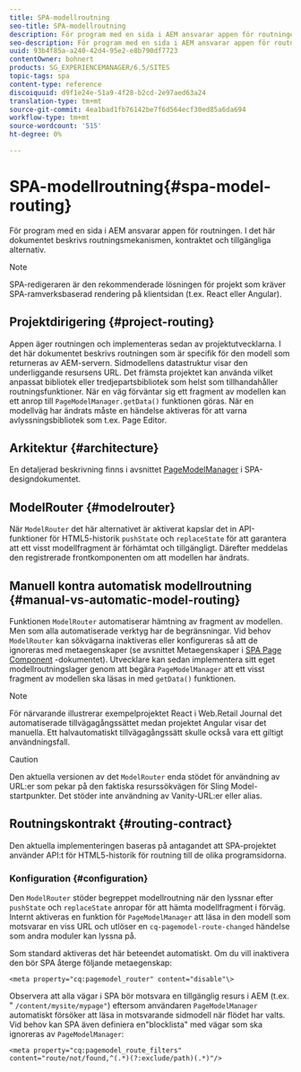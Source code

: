 ```yaml
---
title: SPA-modellroutning
seo-title: SPA-modellroutning
description: För program med en sida i AEM ansvarar appen för routningen. I det här dokumentet beskrivs routningsmekanismen, kontraktet och tillgängliga alternativ.
seo-description: För program med en sida i AEM ansvarar appen för routningen. I det här dokumentet beskrivs routningsmekanismen, kontraktet och tillgängliga alternativ.
uuid: 93b4f85a-a240-42d4-95e2-e8b790df7723
contentOwner: bohnert
products: SG_EXPERIENCEMANAGER/6.5/SITES
topic-tags: spa
content-type: reference
discoiquuid: d9f1e24e-51a9-4f28-b2cd-2e97aed63a24
translation-type: tm+mt
source-git-commit: 4ea1bad1fb76142be7f6d564ecf30ed85a6da694
workflow-type: tm+mt
source-wordcount: '515'
ht-degree: 0%

---
```



# SPA-modellroutning{#spa-model-routing}

För program med en sida i AEM ansvarar appen för routningen. I det här dokumentet beskrivs routningsmekanismen, kontraktet och tillgängliga alternativ.

>[!NOTE]
>
>SPA-redigeraren är den rekommenderade lösningen för projekt som kräver SPA-ramverksbaserad rendering på klientsidan (t.ex. React eller Angular).

## Projektdirigering {#project-routing}

Appen äger routningen och implementeras sedan av projektutvecklarna. I det här dokumentet beskrivs routningen som är specifik för den modell som returneras av AEM-servern. Sidmodellens datastruktur visar den underliggande resursens URL. Det främsta projektet kan använda vilket anpassat bibliotek eller tredjepartsbibliotek som helst som tillhandahåller routningsfunktioner. När en väg förväntar sig ett fragment av modellen kan ett anrop till `PageModelManager.getData()` funktionen göras. När en modellväg har ändrats måste en händelse aktiveras för att varna avlyssningsbibliotek som t.ex. Page Editor.

## Arkitektur {#architecture}

En detaljerad beskrivning finns i avsnittet [PageModelManager](/help/sites-developing/spa-blueprint.md#pagemodelmanager) i SPA-designdokumentet.

## ModelRouter {#modelrouter}

När `ModelRouter` det här alternativet är aktiverat kapslar det in API-funktioner för HTML5-historik `pushState` och `replaceState` för att garantera att ett visst modellfragment är förhämtat och tillgängligt. Därefter meddelas den registrerade frontkomponenten om att modellen har ändrats.

## Manuell kontra automatisk modellroutning {#manual-vs-automatic-model-routing}

Funktionen `ModelRouter` automatiserar hämtning av fragment av modellen. Men som alla automatiserade verktyg har de begränsningar. Vid behov `ModelRouter` kan sökvägarna inaktiveras eller konfigureras så att de ignoreras med metaegenskaper (se avsnittet Metaegenskaper i [SPA Page Component](/help/sites-developing/spa-page-component.md) -dokumentet). Utvecklare kan sedan implementera sitt eget modellroutningslager genom att begära `PageModelManager` att ett visst fragment av modellen ska läsas in med `getData()` funktionen.

>[!NOTE]
>
>För närvarande illustrerar exempelprojektet React i Web.Retail Journal det automatiserade tillvägagångssättet medan projektet Angular visar det manuella. Ett halvautomatiskt tillvägagångssätt skulle också vara ett giltigt användningsfall.

>[!CAUTION]
>
>Den aktuella versionen av det `ModelRouter` enda stödet för användning av URL:er som pekar på den faktiska resurssökvägen för Sling Model-startpunkter. Det stöder inte användning av Vanity-URL:er eller alias.

## Routningskontrakt {#routing-contract}

Den aktuella implementeringen baseras på antagandet att SPA-projektet använder API:t för HTML5-historik för routning till de olika programsidorna.

### Konfiguration {#configuration}

Den `ModelRouter` stöder begreppet modellroutning när den lyssnar efter `pushState` och `replaceState` anropar för att hämta modellfragment i förväg. Internt aktiveras en funktion för `PageModelManager` att läsa in den modell som motsvarar en viss URL och utlöser en `cq-pagemodel-route-changed` händelse som andra moduler kan lyssna på.

Som standard aktiveras det här beteendet automatiskt. Om du vill inaktivera den bör SPA återge följande metaegenskap:

```
<meta property="cq:pagemodel_router" content="disable"\>
```

Observera att alla vägar i SPA bör motsvara en tillgänglig resurs i AEM (t.ex. &quot; `/content/mysite/mypage"`) eftersom användaren `PageModelManager` automatiskt försöker att läsa in motsvarande sidmodell när flödet har valts. Vid behov kan SPA även definiera en&quot;blocklista&quot; med vägar som ska ignoreras av `PageModelManager`:

```
<meta property="cq:pagemodel_route_filters" content="route/not/found,^(.*)(?:exclude/path)(.*)"/>
```
